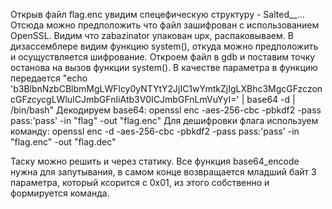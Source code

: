 Открыв файл flag.enc увидим спецефическую структуру - Salted__... Отсюда можно предположить что файл зашифрован с использованием OpenSSL.
Видим что zabazinator упакован upx, распаковываем.
В дизассемблере видим функцию system(), откуда можно предположить и осущуствляется шифрование.
Откроем файл в gdb и поставим точку останова на вызов функции system().
В качестве параметра в функцию передается "echo 'b3BlbnNzbCBlbmMgLWFlcy0yNTYtY2JjIC1wYmtkZjIgLXBhc3MgcGFzczoncGFzcycgLWluICJmbGFnIiAtb3V0ICJmbGFnLmVuYyI=' | base64 -d | /bin/bash"
Декодируем base64: openssl enc -aes-256-cbc -pbkdf2 -pass pass:'pass' -in "flag" -out "flag.enc"
Для дешифровки флага используем команду: openssl enc -d -aes-256-cbc -pbkdf2 -pass pass:'pass' -in "flag.enc" -out "flag.dec"

Таску можно решить и через статику. Все функция base64_encode нужна для запутывания, в самом конце возвращается младший байт 3 параметра, который ксорится с 0x01, из этого собственно и формируется команда.
 